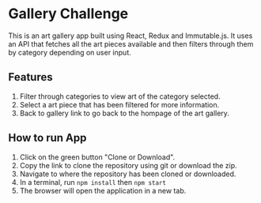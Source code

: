 # Gallery Challenge

This is an art gallery app built using React, Redux and Immutable.js. It uses an API that fetches all the art pieces available and then filters through them by category depending on user input.

## Features

1.  Filter through categories to view art of the category selected.
2.  Select a art piece that has been filtered for more information.
3.  Back to gallery link to go back to the hompage of the art gallery.

## How to run App

1.  Click on the green button "Clone or Download".
2.  Copy the link to clone the repository using git or download the zip.
3.  Navigate to where the repository has been cloned or downloaded.
4.  In a terminal, run `npm install` then `npm start`
5.  The browser will open the application in a new tab.
